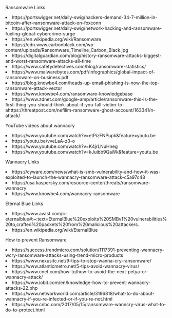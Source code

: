 Ransomware Links
<li> https://portswigger.net/daily-swig/hackers-demand-34-7-million-in-bitcoin-after-ransomware-attack-on-foxconn </li>
<li> https://portswigger.net/daily-swig/network-hacking-and-ransomware-fueling-global-cybercrime-surge </li>
<li> https://en.wikipedia.org/wiki/Ransomware </li>
<li> https://cdn.www.carbonblack.com/wp-content/uploads/Ransomware_Timeline_Carbon_Black.jpg </li>
<li> https://digitalguardian.com/blog/history-ransomware-attacks-biggest-and-worst-ransomware-attacks-all-time </li>
<li> https://www.safetydetectives.com/blog/ransomware-statistics/ </li>
<li> https://www.malwarebytes.com/pdf/infographics/global-impact-of-ransomware-on-business.pdf </li>
<li> https://blog.knowbe4.com/heads-up-email-phishing-is-now-the-top-ransomware-attack-vector </li>
<li> https://www.knowbe4.com/ransomware-knowledgebase </li>
<li> https://www.zdnet.com/google-amp/article/ransomware-this-is-the-first-thing-you-should-think-about-if-you-fall-victim-to-ahttps://threatpost.com/nefilim-ransomware-ghost-account/163341/n-attack/ </li>

YouTube videos about wannacry

<li> https://www.youtube.com/watch?v=etPizFNPupk&feature=youtu.be </li>
<li> https://youtu.be/vveLaA-z3-o </li>
<li> https://www.youtube.com/watch?v=K4jrLNuHneg </li>
<li> https://www.youtube.com/watch?v=kJuibb9QaWk&feature=youtu.be </li>

Wannacry Links

<li> https://cyware.com/news/what-is-smb-vulnerability-and-how-it-was-exploited-to-launch-the-wannacry-ransomware-attack-c5a97c48 </li>
<li> https://usa.kaspersky.com/resource-center/threats/ransomware-wannacry </li>
<li> https://www.knowbe4.com/wannacry-ransomware </li>

Eternal Blue Links

<li> https://www.avast.com/c-eternalblue#:~:text=EternalBlue%20exploits%20SMBv1%20vulnerabilities%20to,crafted%20packets%20from%20malicious%20attackers.</li>
<li> https://en.wikipedia.org/wiki/EternalBlue </li>

How to prevent Ransomware

<li> https://success.trendmicro.com/solution/1117391-preventing-wannacry-wcry-ransomware-attacks-using-trend-micro-products </li>
<li> https://www.nexusitc.net/9-tips-to-stop-wanna-cry-ransomware/ </li>
<li> https://www.atlanticmetro.net/5-tips-avoid-wannacry-virus/ </li>
<li> https://www.cnet.com/how-to/how-to-avoid-the-next-petya-or-wannacry-attack/ </li>
<li> https://www.iobit.com/en/knowledge-how-to-prevent-wannacry-attacks-22.php </li>
<li> https://www.networkworld.com/article/3196818/what-to-do-about-wannacry-if-you-re-infected-or-if-you-re-not.html </li>
<li> https://www.cnbc.com/2017/05/15/ransomware-wanncry-virus-what-to-do-to-protect.html </li>
